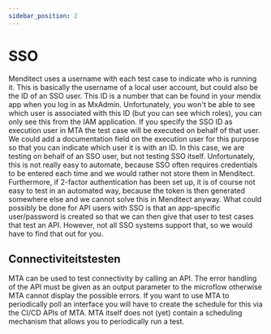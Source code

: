 ```yaml
---
sidebar_position: 2
---
```

# SSO

Menditect uses a username with each test case to indicate who is running it. This is basically the username of a local user account, but could also be the ID of an SSO user. This ID is a number that can be found in your mendix app when you log in as MxAdmin. Unfortunately, you won't be able to see which user is associated with this ID (but you can see which roles), you can only see this from the IAM application.
If you specify the SSO ID as execution user in MTA the test case will be executed on behalf of that user. We could add a documentation field on the execution user for this purpose so that you can indicate which user it is with an ID.
In this case, we are testing on behalf of an SSO user, but not testing SSO itself. Unfortunately, this is not really easy to automate, because SSO often requires credentials to be entered each time and we would rather not store them in Menditect. Furthermore, if 2-factor authentication has been set up, it is of course not easy to test in an automated way, because the token is then generated somewhere else and we cannot solve this in Menditect anyway.
What could possibly be done for API users with SSO is that an app-specific user/password is created so that we can then give that user to test cases that test an API. However, not all SSO systems support that, so we would have to find that out for you.

## Connectiviteitstesten

MTA can be used to test connectivity by calling an API. The error handling of the API must be given as an output parameter to the microflow otherwise MTA cannot display the possible errors.
If you want to use MTA to periodically poll an interface you will have to create the schedule for this via the CI/CD APIs of MTA. MTA itself does not (yet) contain a scheduling mechanism that allows you to periodically run a test.